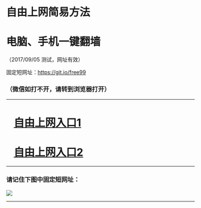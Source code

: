 ﻿# 自由上网简易方法

# 电脑、手机一键翻墙

（2017/09/05 测试，网址有效）

固定短网址：https://git.io/free99

### （微信如打不开，请转到浏览器打开）


***





# &nbsp;&nbsp; <a href="http://ft646015092.fwq-tz1001.xyz/fwqtz01.html?t=090500128277 " target="_blank">自由上网入口1</a>
# &nbsp;&nbsp; <a href="http://ft2012324269.fwq-tz1002.xyz/fwqtz02.html?t=09050018792 " target="_blank">自由上网入口2</a>
***

### 请记住下图中固定短网址：

<img src="https://s3-us-west-2.amazonaws.com/fwq-1001/yjfq-20170905okok.png" /> 


***

